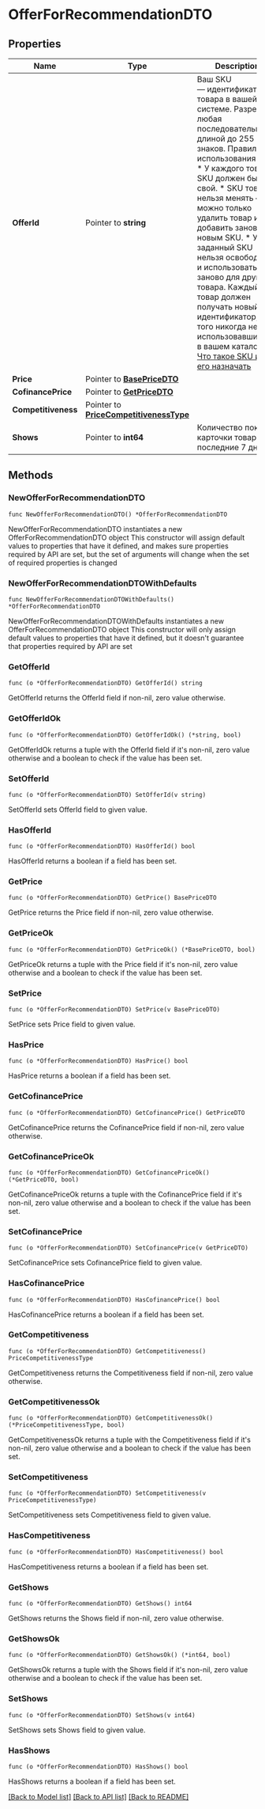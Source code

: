 # OfferForRecommendationDTO

## Properties

Name | Type | Description | Notes
------------ | ------------- | ------------- | -------------
**OfferId** | Pointer to **string** | Ваш SKU — идентификатор товара в вашей системе.  Разрешена любая последовательность длиной до 255 знаков.  Правила использования SKU:  * У каждого товара SKU должен быть свой.  * SKU товара нельзя менять — можно только удалить товар и добавить заново с новым SKU.  * Уже заданный SKU нельзя освободить и использовать заново для другого товара. Каждый товар должен получать новый идентификатор, до того никогда не использовавшийся в вашем каталоге.  [Что такое SKU и как его назначать](https://yandex.ru/support/marketplace/assortment/add/index.html#fields)  | [optional] 
**Price** | Pointer to [**BasePriceDTO**](BasePriceDTO.md) |  | [optional] 
**CofinancePrice** | Pointer to [**GetPriceDTO**](GetPriceDTO.md) |  | [optional] 
**Competitiveness** | Pointer to [**PriceCompetitivenessType**](PriceCompetitivenessType.md) |  | [optional] 
**Shows** | Pointer to **int64** | Количество показов карточки товара за последние 7 дней. | [optional] 

## Methods

### NewOfferForRecommendationDTO

`func NewOfferForRecommendationDTO() *OfferForRecommendationDTO`

NewOfferForRecommendationDTO instantiates a new OfferForRecommendationDTO object
This constructor will assign default values to properties that have it defined,
and makes sure properties required by API are set, but the set of arguments
will change when the set of required properties is changed

### NewOfferForRecommendationDTOWithDefaults

`func NewOfferForRecommendationDTOWithDefaults() *OfferForRecommendationDTO`

NewOfferForRecommendationDTOWithDefaults instantiates a new OfferForRecommendationDTO object
This constructor will only assign default values to properties that have it defined,
but it doesn't guarantee that properties required by API are set

### GetOfferId

`func (o *OfferForRecommendationDTO) GetOfferId() string`

GetOfferId returns the OfferId field if non-nil, zero value otherwise.

### GetOfferIdOk

`func (o *OfferForRecommendationDTO) GetOfferIdOk() (*string, bool)`

GetOfferIdOk returns a tuple with the OfferId field if it's non-nil, zero value otherwise
and a boolean to check if the value has been set.

### SetOfferId

`func (o *OfferForRecommendationDTO) SetOfferId(v string)`

SetOfferId sets OfferId field to given value.

### HasOfferId

`func (o *OfferForRecommendationDTO) HasOfferId() bool`

HasOfferId returns a boolean if a field has been set.

### GetPrice

`func (o *OfferForRecommendationDTO) GetPrice() BasePriceDTO`

GetPrice returns the Price field if non-nil, zero value otherwise.

### GetPriceOk

`func (o *OfferForRecommendationDTO) GetPriceOk() (*BasePriceDTO, bool)`

GetPriceOk returns a tuple with the Price field if it's non-nil, zero value otherwise
and a boolean to check if the value has been set.

### SetPrice

`func (o *OfferForRecommendationDTO) SetPrice(v BasePriceDTO)`

SetPrice sets Price field to given value.

### HasPrice

`func (o *OfferForRecommendationDTO) HasPrice() bool`

HasPrice returns a boolean if a field has been set.

### GetCofinancePrice

`func (o *OfferForRecommendationDTO) GetCofinancePrice() GetPriceDTO`

GetCofinancePrice returns the CofinancePrice field if non-nil, zero value otherwise.

### GetCofinancePriceOk

`func (o *OfferForRecommendationDTO) GetCofinancePriceOk() (*GetPriceDTO, bool)`

GetCofinancePriceOk returns a tuple with the CofinancePrice field if it's non-nil, zero value otherwise
and a boolean to check if the value has been set.

### SetCofinancePrice

`func (o *OfferForRecommendationDTO) SetCofinancePrice(v GetPriceDTO)`

SetCofinancePrice sets CofinancePrice field to given value.

### HasCofinancePrice

`func (o *OfferForRecommendationDTO) HasCofinancePrice() bool`

HasCofinancePrice returns a boolean if a field has been set.

### GetCompetitiveness

`func (o *OfferForRecommendationDTO) GetCompetitiveness() PriceCompetitivenessType`

GetCompetitiveness returns the Competitiveness field if non-nil, zero value otherwise.

### GetCompetitivenessOk

`func (o *OfferForRecommendationDTO) GetCompetitivenessOk() (*PriceCompetitivenessType, bool)`

GetCompetitivenessOk returns a tuple with the Competitiveness field if it's non-nil, zero value otherwise
and a boolean to check if the value has been set.

### SetCompetitiveness

`func (o *OfferForRecommendationDTO) SetCompetitiveness(v PriceCompetitivenessType)`

SetCompetitiveness sets Competitiveness field to given value.

### HasCompetitiveness

`func (o *OfferForRecommendationDTO) HasCompetitiveness() bool`

HasCompetitiveness returns a boolean if a field has been set.

### GetShows

`func (o *OfferForRecommendationDTO) GetShows() int64`

GetShows returns the Shows field if non-nil, zero value otherwise.

### GetShowsOk

`func (o *OfferForRecommendationDTO) GetShowsOk() (*int64, bool)`

GetShowsOk returns a tuple with the Shows field if it's non-nil, zero value otherwise
and a boolean to check if the value has been set.

### SetShows

`func (o *OfferForRecommendationDTO) SetShows(v int64)`

SetShows sets Shows field to given value.

### HasShows

`func (o *OfferForRecommendationDTO) HasShows() bool`

HasShows returns a boolean if a field has been set.


[[Back to Model list]](../README.md#documentation-for-models) [[Back to API list]](../README.md#documentation-for-api-endpoints) [[Back to README]](../README.md)


